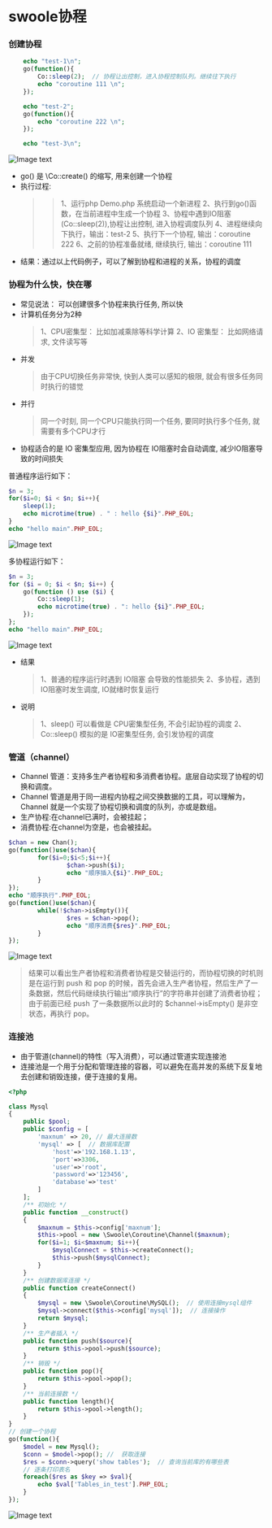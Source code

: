 # swoole协程

### 创建协程

```php
    echo "test-1\n";
    go(function(){
        Co::sleep(2);  // 协程让出控制，进入协程控制队列。继续往下执行
        echo "coroutine 111 \n";
    });

    echo "test-2";
    go(function(){
        echo "coroutine 222 \n";
    });

    echo "test-3\n";
```
![Image text](/images/go1.jpg)
- go() 是 \Co::create() 的缩写, 用来创建一个协程
- 执行过程:
    >>1、运行php Demo.php 系统启动一个新进程
    >>2、执行到go()函数，在当前进程中生成一个协程
    >>3、协程中遇到IO阻塞(Co::sleep(2)),协程让出控制, 进入协程调度队列
    >>4、进程继续向下执行，输出：test-2 
    >>5、执行下一个协程, 输出：coroutine 222
    >>6、之前的协程准备就绪, 继续执行, 输出：coroutine 111
- 结果：通过以上代码例子，可以了解到协程和进程的关系，协程的调度

### 协程为什么快，快在哪

- 常见说法： 可以创建很多个协程来执行任务, 所以快
- 计算机任务分为2种
    > 1、CPU密集型： 比如加减乘除等科学计算
    > 2、IO 密集型： 比如网络请求, 文件读写等
- 并发
  > 由于CPU切换任务非常快, 快到人类可以感知的极限, 就会有很多任务同时执行的错觉
- 并行
  > 同一个时刻, 同一个CPU只能执行同一个任务, 要同时执行多个任务, 就需要有多个CPU才行
- 协程适合的是 IO 密集型应用, 因为协程在 IO阻塞时会自动调度, 减少IO阻塞导致的时间损失


普通程序运行如下：
```php
$n = 3;
for($i=0; $i < $n; $i++){
    sleep(1);
    echo microtime(true) . " : hello {$i}".PHP_EOL;
}
echo "hello main".PHP_EOL;
```
![Image text](/images/test1.jpg)

多协程运行如下：
```php
$n = 3;
for ($i = 0; $i < $n; $i++) {
    go(function () use ($i) {
        Co::sleep(1);
        echo microtime(true) . ": hello {$i}".PHP_EOL;
    });
};
echo "hello main".PHP_EOL;
```
![Image text](/images/test2.jpg)
- 结果
  > 1、普通的程序运行时遇到 IO阻塞 会导致的性能损失
  > 2、多协程，遇到IO阻塞时发生调度, IO就绪时恢复运行
- 说明
  > 1、sleep() 可以看做是 CPU密集型任务, 不会引起协程的调度
  > 2、Co::sleep() 模拟的是 IO密集型任务, 会引发协程的调度
### 管道（channel）

- Channel 管道：支持多生产者协程和多消费者协程。底层自动实现了协程的切换和调度。
- Channel 管道是用于同一进程内协程之间交换数据的工具，可以理解为，Channel 就是一个实现了协程切换和调度的队列，亦或是数组。
- 生产协程:在channel已满时，会被挂起；
- 消费协程:在channel为空是，也会被挂起。

```php
$chan = new Chan();
go(function()use($chan){
        for($i=0;$i<5;$i++){
                $chan->push($i);
                echo "顺序插入{$i}".PHP_EOL;
        }
});
echo "顺序执行".PHP_EOL;
go(function()use($chan){
        while(!$chan->isEmpty()){
                $res = $chan->pop();
                echo "顺序消费{$res}".PHP_EOL;
        }
});

```
![Image text](/images/chan.jpg)
> 结果可以看出生产者协程和消费者协程是交替运行的，而协程切换的时机则是在运行到 push 和 pop 的时候，首先会进入生产者协程，然后生产了一条数据，然后代码继续执行输出“顺序执行”的字符串并创建了消费者协程；由于前面已经 push 了一条数据所以此时的 $channel->isEmpty() 是非空状态，再执行 pop。

### 连接池

- 由于管道(channel)的特性（写入消费），可以通过管道实现连接池
- 连接池是一个用于分配和管理连接的容器，可以避免在高并发的系统下反复地去创建和销毁连接，便于连接的复用。

```php
<?php 

class Mysql
{
    public $pool;
    public $config = [
        'maxnum' => 20, // 最大连接数
        'mysql' => [  // 数据库配置
            'host'=>'192.168.1.13',
            'port'=>3306,
            'user'=>'root',
            'password'=>'123456',
            'database'=>'test'
        ]
    ];
    /** 初始化 */
    public function __construct()
    {
        $maxnum = $this->config['maxnum'];
        $this->pool = new \Swoole\Coroutine\Channel($maxnum);
        for($i=1; $i<$maxnum; $i++){
            $mysqlConnect = $this->createConnect();
            $this->push($mysqlConnect);
        }
    }
    /** 创建数据库连接 */
    public function createConnect()
    {
        $mysql = new \Swoole\Coroutine\MySQL();  // 使用连接mysql组件
        $mysql->connect($this->config['mysql']);  // 连接操作
        return $mysql;
    }
    /** 生产者插入 */
    public function push($source){
        return $this->pool->push($source);
    }
    /** 销毁 */
    public function pop(){
        return $this->pool->pop();
    }
    /** 当前连接数 */
    public function length(){
        return $this->pool->length();
    }
}
// 创建一个协程
go(function(){
    $model = new Mysql();
    $conn = $model->pop(); //  获取连接
    $res = $conn->query('show tables');  // 查询当前库的有哪些表
    // 逐条打印表名
    foreach($res as $key => $val){
        echo $val['Tables_in_test'].PHP_EOL;
    }
});
```
![Image text](/images/mysql.jpg)

